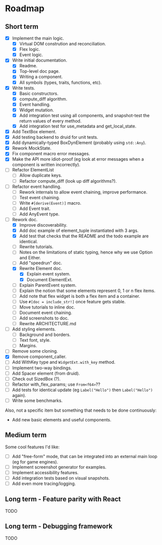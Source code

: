 # Roadmap

## Short term

- [X] Implement the main logic.
  - [X] Virtual DOM constrution and reconciliation.
  - [X] Flex logic.
  - [X] Event logic.
- [X] Write initial documentation.
  - [X] Readme.
  - [X] Top-level doc page.
  - [X] Writing a component.
  - [X] All symbols (types, traits, functions, etc).
- [X] Write tests.
  - [X] Basic constructors.
  - [X] compute_diff algorithm.
  - [X] Event handling.
  - [X] Widget mutation.
  - [X] Add integration test using all components, and snapshot-test the return values of every method.
  - [X] Add integration test for use_metadata and get_local_state.
- [X] Add TextBox element.
- [X] Add testing backend to druid for unit tests.
- [X] Add dynamically-typed BoxDynElement (probably using `std::Any`).
- [X] Rework MockState.
- [X] Fix component macro error messages.
- [X] Make the API more idiot-proof (eg look at error messages when a component is written incorrectly).
- [ ] Refactor ElementList
  - [ ] Allow duplicate keys.
  - [ ] Refactor compute_diff (look up diff algorithms?).
- [ ] Refactor event handling.
  - [ ] Rework internals to allow event chaining, improve performance.
  - [ ] Test event chaining.
  - [ ] Write `#[derive(Event)]` macro.
  - [ ] Add Event trait.
  - [ ] Add AnyEvent type.
- [ ] Rework doc.
  - [X] Improve discoverability.
  - [X] Add doc example of element_tuple instantiated with 3 args.
  - [X] Add test that checks that the README and the todo example are identical.
  - [ ] Rewrite tutorials.
  - [ ] Notes on the limitations of static typing, hence why we use Option and Either.
  - [ ] Add "speedrun" doc.
  - [X] Rewrite Element doc.
    - [X] Explain event system.
    - [X] Document ElementExt.
  - [ ] Explain ParentEvent system.
  - [ ] Explain the notion that some elements represent 0, 1 or n flex items.
  - [ ] Add note that flex widget is both a flex item and a container.
  - [ ] Use `#[doc = include_str!]` once feature gets stable.
  - [ ] Move tutorials to inline doc.
  - [ ] Document event chaining.
  - [ ] Add screenshots to doc.
  - [ ] Rewrite ARCHITECTURE.md
- [ ] Add styling elements.
  - [ ] Background and borders.
  - [ ] Text font, style.
  - [ ] Margins.
- [ ] Remove some cloning.
- [X] Remove component_caller.
- [ ] Add WithKey type and `WidgetExt.with_key` method.
- [ ] Implement two-way bindings.
- [ ] Add Spacer element (from druid).
- [ ] Check out SizedBox (?).
- [ ] Refactor with_flex_params; use `From<f64>`??
- [ ] Add tests for identical update (eg `Label("Hello")` then `Label("Hello")` again).
- [ ] Write some benchmarks.

Also, not a specific item but something that needs to be done continuously:

- Add new basic elements and useful components.

## Medium term

Some cool features I'd like:

- [ ] Add "free-form" mode, that can be integrated into an external main loop (eg for game engines).
- [ ] Implement screenshot generator for examples.
- [ ] Implement accessibility features.
- [ ] Add integration tests based on visual snapshots.
- [ ] Add even more tracing/logging.

## Long term - Feature parity with React

TODO

## Long term - Debugging framework

TODO
